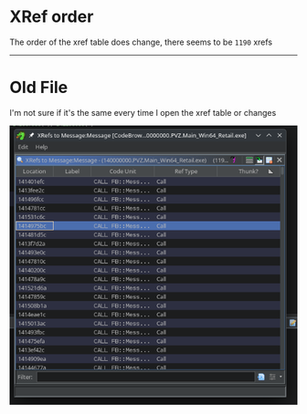 # XRef order

The order of the xref table does change, there seems to be `1190` xrefs


---
# Old File
I'm not sure if it's the same every time I open the xref table or changes

![image](/GhidraStuff/TheOldStuff/Images/XRefOrder/1.png)

